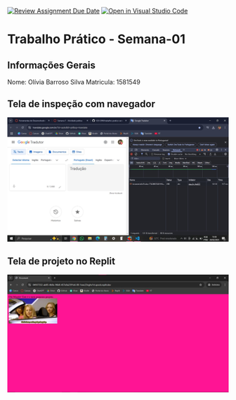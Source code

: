 [![Review Assignment Due Date](https://classroom.github.com/assets/deadline-readme-button-22041afd0340ce965d47ae6ef1cefeee28c7c493a6346c4f15d667ab976d596c.svg)](https://classroom.github.com/a/Ue6hVgM5)
[![Open in Visual Studio Code](https://classroom.github.com/assets/open-in-vscode-2e0aaae1b6195c2367325f4f02e2d04e9abb55f0b24a779b69b11b9e10269abc.svg)](https://classroom.github.com/online_ide?assignment_repo_id=18315836&assignment_repo_type=AssignmentRepo)
# Trabalho Prático - Semana-01

## Informações Gerais
Nome: Olívia Barroso Silva
Matricula: 1581549

## Tela de inspeção com navegador
<img src="Network.jpg" alt="Ferramentas de Desenvolvedor no Google Translate">

## Tela de projeto no Replit
<img src="Replit.jpg" alt="Visualização de Página no Replit">

